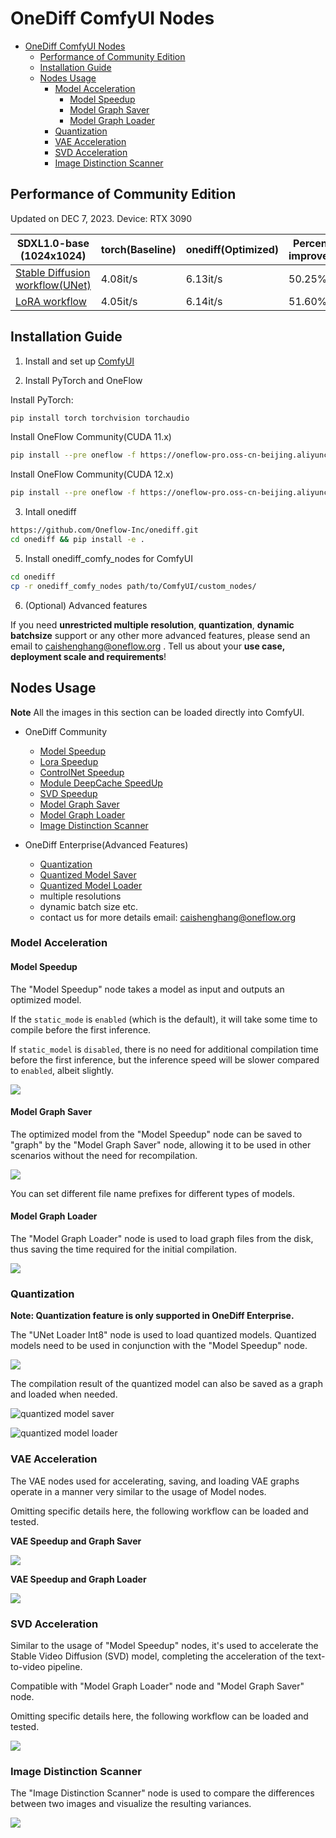 # OneDiff ComfyUI Nodes

- [OneDiff ComfyUI Nodes](#onediff-comfyui-nodes)
  - [Performance of Community Edition](#performance-of-community-edition)
  - [Installation Guide](#installation-guide)
  - [Nodes Usage](#nodes-usage)
    - [Model Acceleration](#model-acceleration)
      - [Model Speedup](#model-speedup)
      - [Model Graph Saver](#model-graph-saver)
      - [Model Graph Loader](#model-graph-loader)
    - [Quantization](#quantization)
    - [VAE Acceleration](#vae-acceleration)
    - [SVD Acceleration](#svd-acceleration)
    - [Image Distinction Scanner](#image-distinction-scanner)



## Performance of Community Edition 
Updated on DEC 7, 2023. Device: RTX 3090

| SDXL1.0-base (1024x1024)                         | torch(Baseline) | onediff(Optimized) | Percentage improvement |
|--------------------------------------------------|-----------------|--------------------|------------------------|
| [Stable Diffusion workflow(UNet)](workflows/model-speedup.png)    | 4.08it/s        | 6.13it/s           | 50.25%                 |
| [LoRA workflow](workflows/mode-speedup-lora.png) | 4.05it/s        | 6.14it/s           | 51.60%                 |


## Installation Guide

1. Install and set up [ComfyUI](https://github.com/comfyanonymous/ComfyUI)


2. Install PyTorch and OneFlow

Install PyTorch:

```bash
pip install torch torchvision torchaudio
```

Install OneFlow Community(CUDA 11.x)

```bash
pip install --pre oneflow -f https://oneflow-pro.oss-cn-beijing.aliyuncs.com/branch/community/cu118
```

Install OneFlow Community(CUDA 12.x)

```bash
pip install --pre oneflow -f https://oneflow-pro.oss-cn-beijing.aliyuncs.com/branch/community/cu121
```

3. Intall onediff

```bash
https://github.com/Oneflow-Inc/onediff.git
cd onediff && pip install -e .
```

5. Install onediff_comfy_nodes for ComfyUI

```bash
cd onediff
cp -r onediff_comfy_nodes path/to/ComfyUI/custom_nodes/
```

6. (Optional) Advanced features

If you need **unrestricted multiple resolution**, **quantization**, **dynamic batchsize** support or any other more advanced features, please send an email to caishenghang@oneflow.org . Tell us about your **use case, deployment scale and requirements**! 




## Nodes Usage

**Note** All the images in this section can be loaded directly into ComfyUI. 

- OneDiff Community                    
  * [Model Speedup](workflows/model-speedup.png)
  * [Lora Speedup](workflows/mode-speedup-lora.png)
  * [ControlNet Speedup](workflows/model-speedup-controlnet.png)
  * [Module DeepCache SpeedUp](workflows/deep-cache.png)
  * [SVD Speedup](workflows/text-to-video-speedup.png)
  * [Model Graph Saver](workflows/model-graph-saver.png)
  * [Model Graph Loader](workflows/model-graph-loader.png)
  * [Image Distinction Scanner](workflows/image-distinction-scanner.png)

- OneDiff Enterprise(Advanced Features) 
  * [Quantization](workflows/int8-speedup.png)
  * [Quantized Model Saver](workflows/int8-graph-saver.png)
  * [Quantized Model Loader](workflows/int8-graph-loader.png)
  * multiple resolutions 
  * dynamic batch size etc.
  * contact us for more details email: caishenghang@oneflow.org


### Model Acceleration

#### Model Speedup

The "Model Speedup" node takes a model as input and outputs an optimized model.

If the `static_mode` is `enabled` (which is the default), it will take some time to compile before the first inference.

If `static_model` is `disabled`, there is no need for additional compilation time before the first inference, but the inference speed will be slower compared to `enabled`, albeit slightly.

![](workflows/model-speedup.png)

#### Model Graph Saver

The optimized model from the "Model Speedup" node can be saved to "graph" by the "Model Graph Saver" node, allowing it to be used in other scenarios without the need for recompilation.

![](workflows/model-graph-saver.png)

You can set different file name prefixes for different types of models.

#### Model Graph Loader

The "Model Graph Loader" node is used to load graph files from the disk, thus saving the time required for the initial compilation.

![](workflows/model-graph-loader.png)

### Quantization

**Note: Quantization feature is only supported in OneDiff Enterprise.**

The "UNet Loader Int8" node is used to load quantized models. Quantized models need to be used in conjunction with the "Model Speedup" node.

![](workflows/int8-speedup.png)

The compilation result of the quantized model can also be saved as a graph and loaded when needed.

 
![quantized model saver](workflows/int8-graph-saver.png)

![quantized model loader](workflows/int8-graph-loader.png)


### VAE Acceleration

The VAE nodes used for accelerating, saving, and loading VAE graphs operate in a manner very similar to the usage of Model nodes.

Omitting specific details here, the following workflow can be loaded and tested.

**VAE Speedup and Graph Saver**

![](workflows/vae-graph-saver.png)

**VAE Speedup and Graph Loader**

![](workflows/vae-graph-loader.png)


### SVD Acceleration

Similar to the usage of "Model Speedup" nodes, it's used to accelerate the Stable Video Diffusion (SVD) model, completing the acceleration of the text-to-video pipeline.

Compatible with "Model Graph Loader" node and "Model Graph Saver" node.

Omitting specific details here, the following workflow can be loaded and tested.

![](workflows/text-to-video-speedup.png)


### Image Distinction Scanner

The "Image Distinction Scanner" node is used to compare the differences between two images and visualize the resulting variances.

![](workflows/image-distinction-scanner.png)


